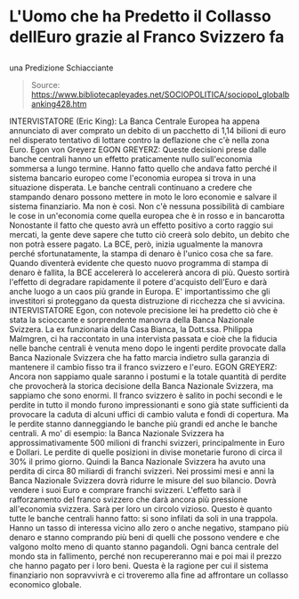 # L'Uomo che ha Predetto il Collasso dellEuro grazie al Franco Svizzero fa 
una Predizione Schiacciante

> Source: https://www.bibliotecapleyades.net/SOCIOPOLITICA/sociopol_globalbanking428.htm

INTERVISTATORE (Eric King):
La Banca Centrale Europea ha appena annunciato di aver comprato un
debito di un pacchetto di 1,14 bilioni di euro nel disperato
tentativo di lottare contro la deflazione che c'è nella zona Euro.
Egon von Greyerz
EGON GREYERZ:
Queste decisioni prese dalle banche centrali hanno un effetto
praticamente nullo sull'economia sommersa a lungo termine. Hanno
fatto quello che andava fatto perché il sistema bancario europeo
come l'economia europea si trova in una situazione disperata.
Le banche centrali continuano a credere che stampando denaro possono
mettere in moto le loro economie e salvare il sistema finanziario.
Ma non è così. Non c'è nessuna possibilità di cambiare le cose in
un'economia come quella europea che è in rosso e in bancarotta
Nonostante il fatto che questo avrà un effetto positivo a corto
raggio sui mercati, la gente deve sapere che tutto ciò creerà solo
debito, un debito che non potrà essere pagato. La BCE, però, inizia
ugualmente la manovra perché sfortunatamente, la stampa di denaro è
l'unico cosa che sa fare.
Quando diventerà evidente che questo nuovo programma di stampa di
denaro è fallita, la BCE accelererà lo accelererà ancora di più.
Questo sortirà l'effetto di degradare rapidamente il potere
d'acquisto dell'Euro e darà anche luogo a un caos più grande in
Europa.
E' importantissimo che gli investitori si proteggano da questa
distruzione di ricchezza che si avvicina.
INTERVISTATORE
Egon, con notevole precisione lei ha predetto ciò che è stata la
scioccante e sorprendente manovra della Banca Nazionale Svizzera.
La ex funzionaria della Casa Bianca, la Dott.ssa.
Philippa Malmgren,
ci ha raccontato in una intervista passata
e cioè che la fiducia nelle banche centrali è venuta meno dopo le
ingenti perdite provocate dalla Banca Nazionale Svizzera che ha
fatto marcia indietro sulla garanzia di mantenere il cambio fisso
tra il franco svizzero e l'euro.
EGON GREYERZ:
Ancora non sappiamo quale saranno i postumi e la totale quantità di
perdite che provocherà
la storica decisione della Banca Nazionale Svizzera,
ma sappiamo che sono enormi.
Il franco svizzero è salito in pochi secondi e le perdite in tutto
il mondo furono impressionanti e sono già state sufficienti da
provocare la caduta di alcuni uffici di cambio valuta e fondi di
copertura. Ma le perdite stanno danneggiando le banche più grandi ed
anche le banche centrali.
A mo' di esempio: la Banca Nazionale Svizzera ha approssimativamente
500 milioni di franchi svizzeri, principalmente in Euro e Dollari.
Le perdite di quelle posizioni in divise monetarie furono di circa
il 30% il primo giorno.
Quindi la Banca Nazionale Svizzera ha avuto una perdita di circa 80
miliardi di franchi svizzeri.
Nei prossimi mesi e anni la Banca Nazionale Svizzera dovrà ridurre
le misure del suo bilancio.
Dovrà vendere i suoi Euro e comprare franchi svizzeri. L'effetto
sarà il rafforzamento del franco svizzero che darà ancora più
pressione all'economia svizzera. Sarà per loro un circolo vizioso.
Questo è quanto tutte le banche centrali hanno fatto: si sono
infilati da soli in una trappola.
Hanno un tasso di interessa vicino allo zero o anche negativo,
stampano più denaro e stanno comprando più beni di quelli che
possono vendere e che valgono molto meno di quanto stanno pagandoli.
Ogni banca centrale del mondo sta in
fallimento,
perché non recupereranno mai e poi mai il prezzo che hanno pagato
per i loro beni.
Questa è la ragione per cui il sistema finanziario non sopravvivrà e
ci troveremo alla fine ad affrontare un collasso economico globale.
